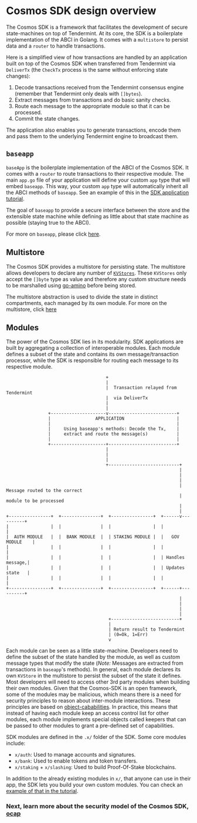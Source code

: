 # Cosmos SDK design overview

The Cosmos SDK is a framework that facilitates the development of secure state-machines on top of Tendermint. At its core, the SDK is a boilerplate implementation of the ABCI in Golang. It comes with a `multistore` to persist data and a `router` to handle transactions. 

Here is a simplified view of how transactions are handled by an application built on top of the Cosmos SDK when transferred from Tendermint via `DeliverTx`
(the `CheckTx` process is the same without enforcing state changes):

1. Decode transactions received from the Tendermint consensus engine (remember that Tendermint only deals with `[]bytes`). 
2. Extract messages from transactions and do basic sanity checks.
3. Route each message to the appropriate module so that it can be processed. 
4. Commit the state changes.

The application also enables you to generate transactions, encode them and pass them to the underlying Tendermint engine to broadcast them. 

## `baseapp`

`baseApp` is the boilerplate implementation of the ABCI of the Cosmos SDK. It comes with a `router` to route transactions to their respective module. The main `app.go` file of your application will define your custom `app` type that will embed `baseapp`. This way, your custom `app` type will automatically inherit all the ABCI methods of `baseapp`. See an example of this in the [SDK application tutorial](https://my-cosmos/sdk-application-tutorial/blob/master/app.go#L27).

The goal of `baseapp` to provide a secure interface between the store and the extensible state machine while defining as little about that state machine as possible (staying true to the ABCI).

For more on `baseapp`, please click [here](../concepts/baseapp.md).

## Multistore

 The Cosmos SDK provides a multistore for persisting state. The multistore allows developers to declare any number of [`KVStores`](https://github.com/blocklayerhq/chainkit). These `KVStores` only accept the `[]byte` type as value and therefore any custom structure needs to be marshalled using [go-amino](https://github.com/tendermint/go-amino) before being stored.

The multistore abstraction is used to divide the state in distinct compartments, each managed by its own module. For more on the multistore, click [here](../concepts/store.md)

## Modules

The power of the Cosmos SDK lies in its modularity. SDK applications are built by aggregating a collection of interoperable modules. Each module defines a subset of the state and contains its own message/transaction processor, while the SDK is responsible for routing each message to its respective module.

```
                                      +
                                      |
                                      |  Transaction relayed from Tendermint
                                      |  via DeliverTx
                                      |
                                      |
                +---------------------v--------------------------+
                |                 APPLICATION                    |
                |                                                |
                |     Using baseapp's methods: Decode the Tx,    |
                |     extract and route the message(s)           |
                |                                                |
                +---------------------+--------------------------+
                                      |
                                      |
                                      |
                                      +---------------------------+
                                                                  |
                                                                  |
                                                                  |
                                                                  |  Message routed to the correct
                                                                  |  module to be processed
                                                                  |
                                                                  |
+----------------+  +---------------+  +----------------+  +------v----------+
|                |  |               |  |                |  |                 |
|  AUTH MODULE   |  |  BANK MODULE  |  | STAKING MODULE |  |   GOV MODULE    |
|                |  |               |  |                |  |                 |
|                |  |               |  |                |  | Handles message,|
|                |  |               |  |                |  | Updates state   |
|                |  |               |  |                |  |                 |
+----------------+  +---------------+  +----------------+  +------+----------+
                                                                  |
                                                                  |
                                                                  |
                                                                  |
                                       +--------------------------+
                                       |
                                       | Return result to Tendermint
                                       | (0=Ok, 1=Err)
                                       v
```

Each module can be seen as a little state-machine. Developers need to define the subset of the state handled by the module, as well as custom message types that modify the state (*Note:* Messages are extracted from transactions in `baseapp`'s methods). In general, each module declares its own `KVStore` in the multistore to persist the subset of the state it defines. Most developers will need to access other 3rd party modules when building their own modules. Given that the Cosmos-SDK is an open framework, some of the modules may be malicious, which means there is a need for security principles to reason about inter-module interactions. These principles are based on [object-cababilities](./ocap.md). In practice, this means that instead of having each module keep an access control list for other modules, each module implements special objects called keepers that can be passed to other modules to grant a pre-defined set of capabilities. 

SDK modules are defined in the `.x/` folder of the SDK. Some core modules include:

- `x/auth`: Used to manage accounts and signatures.
- `x/bank`: Used to enable tokens and token transfers.
- `x/staking` + `x/slashing`: Used to build Proof-Of-Stake blockchains.

In addition to the already existing modules in `x/`, that anyone can use in their app, the SDK lets you build your own custom modules. You can check an [example of that in the tutorial](https://cosmos.network/docs/tutorial/keeper.html). 


### Next, learn more about the security model of the Cosmos SDK, [ocap](./ocap.md)
